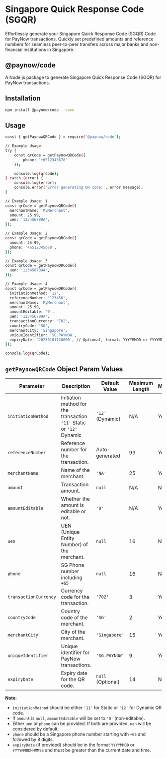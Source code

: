 # Singapore Quick Response Code (SGQR)

Effortlessly generate your Singapore Quick Response Code (SGQR) Code for PayNow transactions. Quickly set predefined amounts and reference numbers for seamless peer-to-peer transfers across major banks and non-financial institutions in Singapore.

## @paynow/code

A Node.js package to generate Singapore Quick Response Code (SGQR) for PayNow transactions.

## Installation

```bash
npm install @paynow/code --save
```

## Usage

```bash
const { getPaynowQRCode } = require('@paynow/code');

// Example Usage
try {
    const qrCode = getPaynowQRCode({
        phone: '+6512345678'
    });

    console.log(qrCode);
} catch (error) {
    console.log(error);
    console.error('Error generating QR code:', error.message);
}

// Example Usage: 1
const qrCode = getPaynowQRCode({
  merchantName: 'MyMerchant',
  amount: 25.99,
  uen: '123456789A',
});

// Example Usage: 2
const qrCode = getPaynowQRCode({
  amount: 25.99,
  phone: '+6512345678',
});

// Example Usage: 3
const qrCode = getPaynowQRCode({
  uen: '123456789A',
});

// Example Usage: 4
const qrCode = getPaynowQRCode({
  initiationMethod: '12',
  referenceNumber: '123456',
  merchantName: 'MyMerchant',
  amount: 25.99,
  amountEditable: '0',
  uen: '123456789A',
  transactionCurrency: '702',
  countryCode: 'SG',
  merchantCity: 'Singapore',
  uniqueIdentifier: 'SG.PAYNOW',
  expiryDate: '20230101120000', // Optional, format: YYYYMMDD or YYYYMMDDHHMMSS
});

console.log(qrCode);

```

## `getPaynowQRCode` Object Param Values


| Parameter          | Description                                     | Default Value     | Maximum Length | Mandatory |
| ------------------- | ----------------------------------------------- | ------------------| ---------------| ----------|
| `initiationMethod`  | Initiation method for the transaction. `'11'` Static or `'12'` Dynamic          | `'12'` (Dynamic)  | N/A            | Yes       |
| `referenceNumber`   | Reference number for the transaction.           | Auto-generated    | 99             | Yes       |
| `merchantName`      | Name of the merchant.                            | `'NA'`            | 25             | Yes       |
| `amount`            | Transaction amount.                             | `null`            | N/A            | No        |
| `amountEditable`    | Whether the amount is editable or not.          | `'0'`             | N/A            | Yes       |
| `uen`               | UEN (Unique Entity Number) of the merchant.     | `null`            | 16             | No        |
| `phone`             | SG Phone number including `+65`                 | `null`            | 16             | No        |
| `transactionCurrency`| Currency code for the transaction.               | `'702'`           | 3              | Yes       |
| `countryCode`       | Country code of the merchant.                   | `'SG'`            | 2              | Yes       |
| `merchantCity`      | City of the merchant.                           | `'Singapore'`     | 15             | Yes       |
| `uniqueIdentifier`  | Unique identifier for PayNow transactions.     | `'SG.PAYNOW'`     | 9              | Yes       |
| `expiryDate`        | Expiry date for the QR code.                    | `null` (Optional) | 14             | No        |

**Note:**
- `initiationMethod` should be either `'11'` for Static or `'12'` for Dynamic QR code.
- If `amount` is `null`, `amountEditable` will be set to `'0'` (non-editable).
- Either `uen` or `phone` can be provided. If both are provided, `uen` will be considered by default.
- `phone` should be a Singapore phone number starting with `+65` and followed by 8 digits.
- `expiryDate` (if provided) should be in the format `YYYYMMDD` or `YYYYMMDDHHMMSS` and must be greater than the current date and time.

